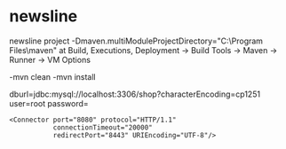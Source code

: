 # newsline
newsline project
-Dmaven.multiModuleProjectDirectory="C:\Program Files\maven" at Build, Executions, Deployment -> Build Tools -> Maven -> Runner -> VM Options

<Connector port="8080" protocol="HTTP/1.1" connectionTimeout="20000" redirectPort="8443" URIEncoding="UTF-8" />



-mvn clean
-mvn install


dburl=jdbc:mysql://localhost:3306/shop?characterEncoding=cp1251
user=root
password=


    <Connector port="8080" protocol="HTTP/1.1"
               connectionTimeout="20000"
               redirectPort="8443" URIEncoding="UTF-8"/>